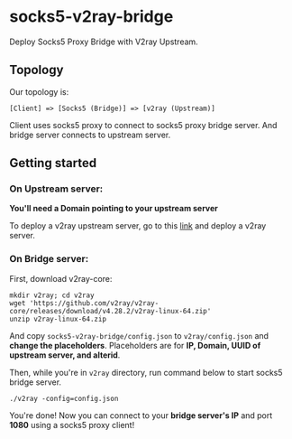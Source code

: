 # socks5-v2ray-bridge
Deploy Socks5 Proxy Bridge with V2ray Upstream.

## Topology

Our topology is:

`[Client] => [Socks5 (Bridge)] => [v2ray (Upstream)]`

Client uses socks5 proxy to connect to socks5 proxy bridge server. And bridge server connects to upstream server.

## Getting started

### On **Upstream** server:
**You'll need a Domain pointing to your upstream server**

To deploy a v2ray upstream server, go to this [link](https://www.oilandfish.com/posts/v2ray.html#1-3) and deploy a v2ray server.

### On **Bridge** server:

First, download v2ray-core:

```
mkdir v2ray; cd v2ray
wget 'https://github.com/v2ray/v2ray-core/releases/download/v4.28.2/v2ray-linux-64.zip'
unzip v2ray-linux-64.zip
```

And copy `socks5-v2ray-bridge/config.json` to `v2ray/config.json` and **change the placeholders**.
Placeholders are for **IP, Domain, UUID of upstream server, and alterid**.

Then, while you're in `v2ray` directory, run command below to start socks5 bridge server.

```
./v2ray -config=config.json
```

You're done! Now you can connect to your **bridge server's IP** and port **1080** using a socks5 proxy client!
